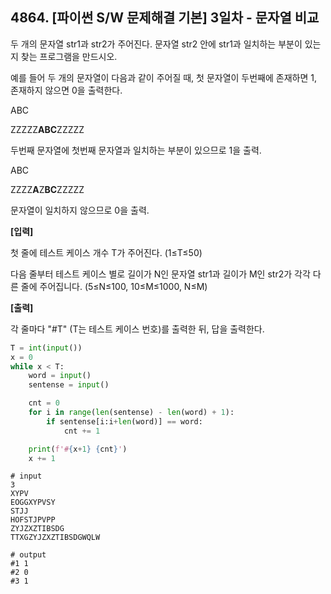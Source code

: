 ## 4864. [파이썬 S/W 문제해결 기본] 3일차 - 문자열 비교

두 개의 문자열 str1과 str2가 주어진다. 문자열 str2 안에 str1과 일치하는 부분이 있는지 찾는 프로그램을 만드시오.

예를 들어 두 개의 문자열이 다음과 같이 주어질 때, 첫 문자열이 두번째에 존재하면 1, 존재하지 않으면 0을 출력한다.


ABC

ZZZZZ**ABC**ZZZZZ

두번째 문자열에 첫번째 문자열과 일치하는 부분이 있으므로 1을 출력.


ABC

ZZZZ**A**Z**BC**ZZZZZ

문자열이 일치하지 않으므로 0을 출력.



**[입력]**

첫 줄에 테스트 케이스 개수 T가 주어진다. (1≤T≤50)

다음 줄부터 테스트 케이스 별로 길이가 N인 문자열 str1과 길이가 M인 str2가 각각 다른 줄에 주어집니다. (5≤N≤100, 10≤M≤1000, N≤M)

 

**[출력]**

각 줄마다 "#T" (T는 테스트 케이스 번호)를 출력한 뒤, 답을 출력한다.

```python
T = int(input())
x = 0
while x < T:
    word = input()
    sentense = input()

    cnt = 0
    for i in range(len(sentense) - len(word) + 1):
        if sentense[i:i+len(word)] == word:
            cnt += 1

    print(f'#{x+1} {cnt}')
    x += 1
```

```
# input
3
XYPV
EOGGXYPVSY
STJJ
HOFSTJPVPP
ZYJZXZTIBSDG
TTXGZYJZXZTIBSDGWQLW

# output
#1 1
#2 0
#3 1
```


